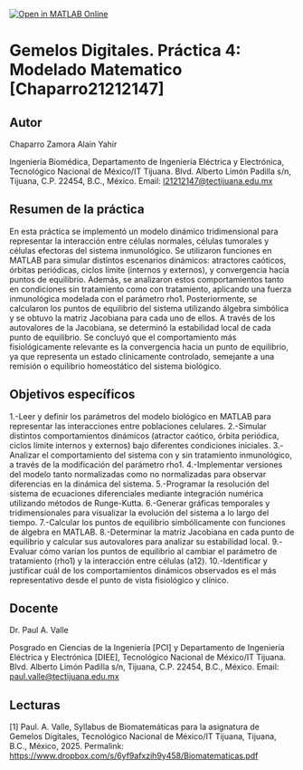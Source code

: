 [![Open in MATLAB Online](https://www.mathworks.com/images/responsive/global/open-in-matlab-online.svg)](https://matlab.mathworks.com/open/github/v1?repo=ChaparroAlain/GemelosDigitales_Practica3_RegresionNoLineal_Chaparro21212147)

# Gemelos Digitales. Práctica 4: Modelado Matematico [Chaparro21212147]

## Autor
Chaparro Zamora Alain Yahir

Ingeniería Biomédica, Departamento de Ingeniería Eléctrica y Electrónica, Tecnológico Nacional de México/IT Tijuana. Blvd. Alberto Limón Padilla s/n, Tijuana, C.P. 22454, B.C., México. Email: l21212147@tectijuana.edu.mx

## Resumen de la práctica
En esta práctica se implementó un modelo dinámico tridimensional para representar la interacción entre células normales, células tumorales y células efectoras del sistema inmunológico. Se utilizaron funciones en MATLAB para simular distintos escenarios dinámicos: atractores caóticos, órbitas periódicas, ciclos límite (internos y externos), y convergencia hacia puntos de equilibrio. Además, se analizaron estos comportamientos tanto en condiciones sin tratamiento como con tratamiento, aplicando una fuerza inmunológica modelada con el parámetro rho1. Posteriormente, se calcularon los puntos de equilibrio del sistema utilizando álgebra simbólica y se obtuvo la matriz Jacobiana para cada uno de ellos. A través de los autovalores de la Jacobiana, se determinó la estabilidad local de cada punto de equilibrio. Se concluyó que el comportamiento más fisiológicamente relevante es la convergencia hacia un punto de equilibrio, ya que representa un estado clínicamente controlado, semejante a una remisión o equilibrio homeostático del sistema biológico.


## Objetivos específicos
1.-Leer y definir los parámetros del modelo biológico en MATLAB para representar las interacciones entre poblaciones celulares.
2.-Simular distintos comportamientos dinámicos (atractor caótico, órbita periódica, ciclos límite internos y externos) bajo diferentes condiciones iniciales.
3.-Analizar el comportamiento del sistema con y sin tratamiento inmunológico, a través de la modificación del parámetro rho1.
4.-Implementar versiones del modelo tanto normalizadas como no normalizadas para observar diferencias en la dinámica del sistema.
5.-Programar la resolución del sistema de ecuaciones diferenciales mediante integración numérica utilizando métodos de Runge-Kutta.
6.-Generar gráficas temporales y tridimensionales para visualizar la evolución del sistema a lo largo del tiempo.
7.-Calcular los puntos de equilibrio simbólicamente con funciones de álgebra en MATLAB.
8.-Determinar la matriz Jacobiana en cada punto de equilibrio y calcular sus autovalores para analizar su estabilidad local.
9.-Evaluar cómo varían los puntos de equilibrio al cambiar el parámetro de tratamiento (rho1) y la interacción entre células (a12).
10.-Identificar y justificar cuál de los comportamientos dinámicos observados es el más representativo desde el punto de vista fisiológico y clínico.

## Docente
Dr. Paul A. Valle

Posgrado en Ciencias de la Ingeniería [PCI] y Departamento de Ingeniería Eléctrica y Electrónica [DIEE], Tecnológico Nacional de México/IT Tijuana. Blvd. Alberto Limón Padilla s/n, Tijuana, C.P. 22454, B.C., México. Email: paul.valle@tectijuana.edu.mx

## Lecturas
[1] Paul. A. Valle, Syllabus de Biomatemáticas para la asignatura de Gemelos Digitales, Tecnológico Nacional de México/IT Tijuana, Tijuana, B.C., México, 2025. Permalink: https://www.dropbox.com/s/6yf9afxzih9y458/Biomatematicas.pdf



